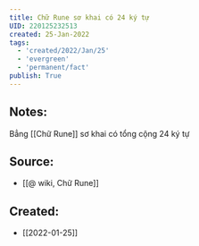 ```yaml
---
title: Chữ Rune sơ khai có 24 ký tự
UID: 220125232513
created: 25-Jan-2022
tags:
  - 'created/2022/Jan/25'
  - 'evergreen'
  - 'permanent/fact'
publish: True
---
```

## Notes:
Bẳng [[Chữ Rune]] sơ khai có tổng cộng 24 ký tự

## Source:
- [[@ wiki, Chữ Rune]]



## Created:
- [[2022-01-25]]
